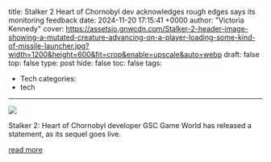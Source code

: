 title: Stalker 2 Heart of Chornobyl dev acknowledges rough edges says its monitoring feedback
date: 2024-11-20 17:15:41 +0000
author: "Victoria Kennedy"
cover: https://assetsio.gnwcdn.com/Stalker-2-header-image-showing-a-mutated-creature-advancing-on-a-player-loading-some-kind-of-missile-launcher.jpg?width=1200&height=600&fit=crop&enable=upscale&auto=webp
draft: false
top: false
type: post
hide: false
toc: false
tags:
  - Tech
categories:
  - tech
---

![](https://assetsio.gnwcdn.com/Stalker-2-header-image-showing-a-mutated-creature-advancing-on-a-player-loading-some-kind-of-missile-launcher.jpg?width=1200&height=600&fit=crop&enable=upscale&auto=webp)

Stalker 2: Heart of Chornobyl developer GSC Game World has released a statement, as its sequel goes live.

[read more](https://www.eurogamer.net/stalker-2-heart-of-chornobyl-dev-acknowledges-rough-edges-says-its-monitoring-feedback)
